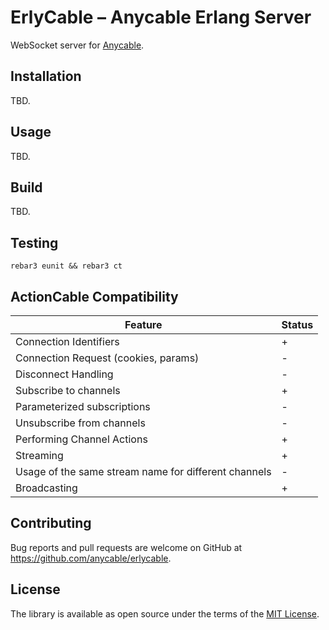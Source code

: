 ErlyCable – Anycable Erlang Server
=====

WebSocket server for [Anycable](https://github.com/anycable/anycable).

## Installation

TBD.

## Usage

TBD.

## Build

TBD.

## Testing

```shell
rebar3 eunit && rebar3 ct
```

## ActionCable Compatibility

Feature                  | Status 
-------------------------|--------
Connection Identifiers   | +
Connection Request (cookies, params) | -
Disconnect Handling | -
Subscribe to channels | +
Parameterized subscriptions | -
Unsubscribe from channels | -
Performing Channel Actions | +
Streaming | +
Usage of the same stream name for different channels | -
Broadcasting | +

## Contributing

Bug reports and pull requests are welcome on GitHub at https://github.com/anycable/erlycable.

## License
The library is available as open source under the terms of the [MIT License](http://opensource.org/licenses/MIT).